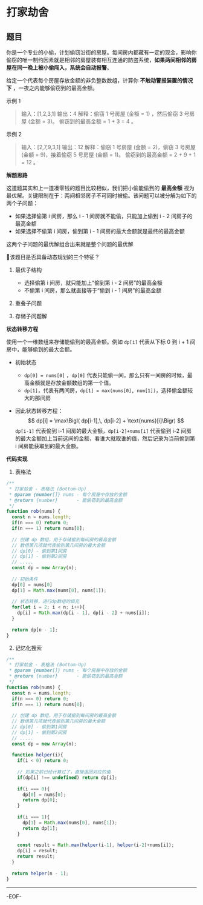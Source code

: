 # 打家劫舍

## 题目

你是一个专业的小偷，计划偷窃沿街的房屋。每间房内都藏有一定的现金，影响你偷窃的唯一制约因素就是相邻的房屋装有相互连通的防盗系统，**如果两间相邻的房屋在同一晚上被小偷闯入，系统会自动报警**。

给定一个代表每个房屋存放金额的非负整数数组，计算你 **不触动警报装置的情况下** ，一夜之内能够偷窃到的最高金额。

示例 1

>输入：[1,2,3,1]
>输出：4
>解释：偷窃 1 号房屋 (金额 = 1) ，然后偷窃 3 号房屋 (金额 = 3)。
>偷窃到的最高金额 = 1 + 3 = 4 。

示例 2

>输入：[2,7,9,3,1]
>输出：12
>解释：偷窃 1 号房屋 (金额 = 2)，偷窃 3 号房屋 (金额 = 9)，接着偷窃 5 号房屋 (金额 = 1)。
>偷窃到的最高金额 = 2 + 9 + 1 = 12 。



**解题思路**

这道题其实和上一道凑零钱的题目比较相似，我们把小偷能偷到的 **最高金额** 视为最优解。关键限制在于：两间相邻房子不可同时被偷。该问题可以被分解为如下的两个子问题：

- 如果选择偷第 i 间房，那么 i - 1 间房就不能偷，只能加上偷到 i - 2 间房子的最高金额
- 如果选择不偷第 i 间房，偷到第 i - 1 间房的最大金额就是最终的最高金额

这两个子问题的最优解组合出来就是整个问题的最优解



🙋该题目是否具备动态规划的三个特征？

1. 最优子结构
   - 选择偷第 i 间房，就只能加上“偷到第 i - 2 间房”的最高金额
   - 不偷第 i 间房，那么就直接等于“偷到 i - 1 间房”的最高金额

2. 重叠子问题

3. 存储子问题解



**状态转移方程**

使用一个一维数组来存储能偷到的最高金额。例如 `dp[i]` 代表从下标 0 到 i + 1 间房中，能够偷到的最大金额。

- 初始状态
  - `dp[0] = nums[0]` ，`dp[0]` 代表只能偷一间，那么只有一间房的时候，最高金额就是存放金额数组的第一个值。
  - `dp[1]`，代表有两间房，`dp[1] = max(nums[0], num[1])`，选择偷金额较大的那间房

- 因此状态转移方程：
  $$
  dp[i] = \max\Bigl( dp[i-1],\, dp[i-2] + \text{nums}[i]\Bigr)
  $$
  `dp[i-1]` 代表偷到 i-1 间房的最大金额，`dp[i-2]+nums[i]` 代表偷到 i-2 间房的最大金额加上当前这间的金额，看谁大就取谁的值，然后记录为当前偷到第 i 间房能获取到的最大金额。



**代码实现**

1. 表格法

```js
/**
 * 打家劫舍 - 表格法 (Bottom-Up)
 * @param {number[]} nums - 每个房屋中存放的金额
 * @return {number}       - 能偷窃到的最高金额
 */
function rob(nums) {
  const n = nums.length;
  if(n === 0) return 0;
  if(n === 1) return nums[0];
  
  // 创建 dp 数组，用于存储偷到每间房的最高金额
  // 数组第几项就代表偷到第几间房的最大金额 
  // dp[0] - 偷到第1间房
  // dp[1] - 偷到第2间房
  // .....
  const dp = new Array(n);
  
  // 初始条件
  dp[0] = nums[0]
  dp[1] = Math.max(nums[0], nums[1]);
  
  // 状态转移，进行dp数组的填充
  for(let i = 2; i < n; i++){
    dp[i] = Math.max(dp[i - 1], dp[i - 2] + nums[i]);
  }
  
  return dp[n - 1];
}
```



2. 记忆化搜索

```js
/**
 * 打家劫舍 - 表格法 (Bottom-Up)
 * @param {number[]} nums - 每个房屋中存放的金额
 * @return {number}       - 能偷窃到的最高金额
 */
function rob(nums) {
  const n = nums.length;
  if(n === 0) return 0;
  if(n === 1) return nums[0];
  
  // 创建 dp 数组，用于存储偷到每间房的最高金额
  // 数组第几项就代表偷到第几间房的最大金额 
  // dp[0] - 偷到第1间房
  // dp[1] - 偷到第2间房
  // .....
  const dp = new Array(n);
  
  function helper(i){
    if(i < 0) return 0;
    
    // 如果之前已经计算过了，直接返回对应的值
    if(dp[i] !== undefined) return dp[i];
    
    if(i === 0){
      dp[0] = nums[0];
      return dp[0];
    }
    
    if(i === 1){
      dp[1] = Math.max(nums[0], nums[1]);
      return dp[1];
    }
    
    const result = Math.max(helper(i-1), helper(i-2)+nums[i]);
    dp[i] = result;
    return result;
  }
  
  return helper(n - 1);
}
```

---

-EOF-